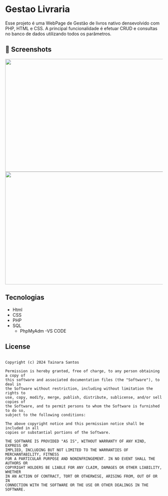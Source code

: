 # Gestao Livraria
Esse projeto é uma WebPage de Gestão de livros nativo densevolvido com PHP, HTML e CSS. A principal funcionalidade é efetuar CRUD e consultas no banco de dados utilizando todos os parâmetros. 

## :camera_flash: Screenshots
<img src="https://github.com/user-attachments/assets/34490f62-188e-4309-a5b0-b53cb59bac16" width=700 height=360 />
<img src="https://github.com/user-attachments/assets/01ca9d27-1c81-4b86-ab02-03ad20f3d44b" width=700 height=360 />


## Tecnologias
- Html
- CSS
- PHP
- SQL
  - PhpMyAdm
-VS CODE

## License
```

Copyright (c) 2024 Tainara Santos 

Permission is hereby granted, free of charge, to any person obtaining a copy of
this software and associated documentation files (the "Software"), to deal in
the Software without restriction, including without limitation the rights to
use, copy, modify, merge, publish, distribute, sublicense, and/or sell copies of
the Software, and to permit persons to whom the Software is furnished to do so,
subject to the following conditions:

The above copyright notice and this permission notice shall be included in all
copies or substantial portions of the Software.

THE SOFTWARE IS PROVIDED "AS IS", WITHOUT WARRANTY OF ANY KIND, EXPRESS OR
IMPLIED, INCLUDING BUT NOT LIMITED TO THE WARRANTIES OF MERCHANTABILITY, FITNESS
FOR A PARTICULAR PURPOSE AND NONINFRINGEMENT. IN NO EVENT SHALL THE AUTHORS OR
COPYRIGHT HOLDERS BE LIABLE FOR ANY CLAIM, DAMAGES OR OTHER LIABILITY, WHETHER
IN AN ACTION OF CONTRACT, TORT OR OTHERWISE, ARISING FROM, OUT OF OR IN
CONNECTION WITH THE SOFTWARE OR THE USE OR OTHER DEALINGS IN THE SOFTWARE.
```
